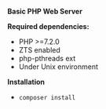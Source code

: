 **Basic PHP Web Server**

**Required dependencies:**
- PHP >=7.2.0
- ZTS enabled
- php-pthreads ext
- Under Unix environment

**Installation**
- `composer install`